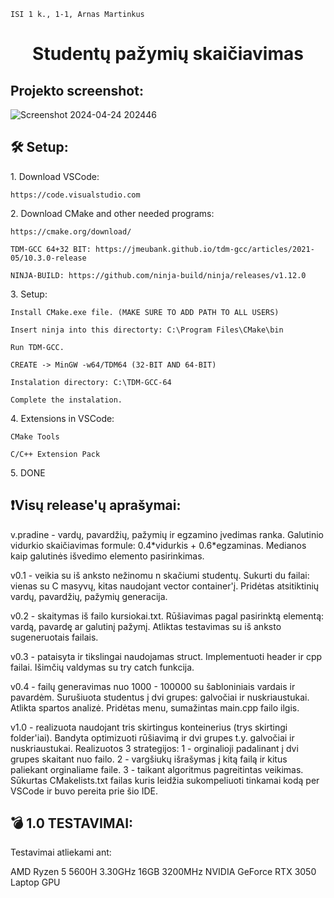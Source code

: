 ```
ISI 1 k., 1-1, Arnas Martinkus
```
<h1 align="center" id="title">Studentų pažymių skaičiavimas</h1>

<h2>Projekto screenshot:</h2>

![Screenshot 2024-04-24 202446](https://github.com/ArnasIc3/Objektinis-programavimas/assets/149010264/c41931d3-a27a-45d2-995a-d52612d964e4)

<h2>🛠️ Setup:</h2>

<p>1. Download VSCode:</p>

```
https://code.visualstudio.com
```

<p>2. Download CMake and other needed programs:</p>

```
https://cmake.org/download/
```

```
TDM-GCC 64+32 BIT: https://jmeubank.github.io/tdm-gcc/articles/2021-05/10.3.0-release
```

```
NINJA-BUILD: https://github.com/ninja-build/ninja/releases/v1.12.0
```

<p>3. Setup:</p>

```
Install CMake.exe file. (MAKE SURE TO ADD PATH TO ALL USERS)
```

```
Insert ninja into this directorty: C:\Program Files\CMake\bin
```

```
Run TDM-GCC.
```

```
CREATE -> MinGW -w64/TDM64 (32-BIT AND 64-BIT)
```

```
Instalation directory: C:\TDM-GCC-64
```

```
Complete the instalation.
```

<p>4. Extensions in VSCode:</p>

```
CMake Tools
```

```
C/C++ Extension Pack
```

<p>5. DONE</p>

<h2>❗Visų release'ų aprašymai: </h2>
<p> v.pradine - vardų, pavardžių, pažymių ir egzamino įvedimas ranka. 
  Galutinio vidurkio skaičiavimas formule: 0.4*vidurkis + 0.6*egzaminas.
  Medianos kaip galutinės išvedimo elemento pasirinkimas.</p>
<p> v0.1 - veikia su iš anksto nežinomu n skačiumi studentų.
Sukurti du failai: vienas su C masyvų, kitas naudojant vector container'į.
Pridėtas atsitiktinių vardų, pavardžių, pažymių generacija.</p>
<p> v0.2 - skaitymas iš failo kursiokai.txt.
Rūšiavimas pagal pasirinktą elementą: vardą, pavardę ar galutinį pažymį.
Atliktas testavimas su iš anksto sugeneruotais failais.</p>
<p> v0.3 - pataisyta ir tikslingai naudojamas struct.
Implementuoti header ir cpp failai.
Išimčių valdymas su try catch funkcija.</p>
<p> v0.4 - failų generavimas nuo 1000 - 100000 su šabloniniais vardais ir pavardėm.
Surušiuota studentus į dvi grupes: galvočiai ir nuskriaustukai. Atlikta spartos analizė.
Pridėtas menu, sumažintas main.cpp failo ilgis. </p>
<p> v1.0 - realizuota naudojant tris skirtingus konteinerius (trys skirtingi folder'iai).
Bandyta optimizuoti rūšiavimą ir dvi grupes t.y. galvočiai ir nuskriaustukai.
Realizuotos 3 strategijos: 
    1 - orginalioji padalinant į dvi grupes skaitant nuo failo.
    2 - vargšiukų išrašymas į kitą failą ir kitus paliekant orginaliame faile. 
    3 - taikant algoritmus pagreitintas veikimas.
Sūkurtas CMakelists.txt failas kuris leidžia sukompeliuoti tinkamai kodą per VSCode ir buvo pereita prie šio IDE.
</p>

<h2>💣 1.0 TESTAVIMAI: </h2>
<p>Testavimai atliekami ant:</p>
<bold>AMD Ryzen 5 5600H 3.30GHz
16GB 3200MHz
NVIDIA GeForce RTX 3050 Laptop GPU</bold>

